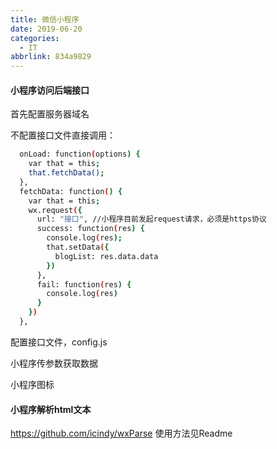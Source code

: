 ```yaml
---
title: 微信小程序
date: 2019-06-20
categories:
  - IT
abbrlink: 834a9829
---
```


#### 小程序访问后端接口

首先配置服务器域名

不配置接口文件直接调用：
```bash
  onLoad: function(options) {
    var that = this;
    that.fetchData();
  },
  fetchData: function() {
    var that = this;
    wx.request({
      url: "接口", //小程序目前发起request请求，必须是https协议
      success: function(res) {
        console.log(res);
        that.setData({
          blogList: res.data.data
        })
      },
      fail: function(res) {
        console.log(res)
      }
    })
  },
```
配置接口文件，config.js


小程序传参数获取数据


小程序图标

#### 小程序解析html文本

https://github.com/icindy/wxParse 使用方法见Readme